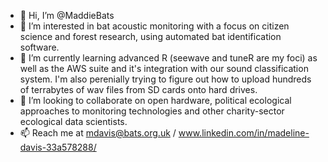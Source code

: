 - 👋 Hi, I’m @MaddieBats
- 👀 I’m interested in bat acoustic monitoring with a focus on citizen science and forest research, using automated bat identification software.
- 🌱 I’m currently learning advanced R (seewave and tuneR are my foci) as well as the AWS suite and it's integration with our sound classification system. I'm also perenially trying to figure out how to upload hundreds of terrabytes of wav files from SD cards onto hard drives.
- 💞️ I’m looking to collaborate on open hardware, political ecological approaches to monitoring technologies and other charity-sector ecological data scientists.
- 📫 Reach me at mdavis@bats.org.uk / www.linkedin.com/in/madeline-davis-33a578288/

<!---
MaddieBats/MaddieBats is a ✨ special ✨ repository because its `README.md` (this file) appears on your GitHub profile.
You can click the Preview link to take a look at your changes.
--->
